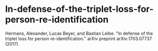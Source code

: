 # In-defense-of-the-triplet-loss-for-person-re-identification
Hermans, Alexander, Lucas Beyer, and Bastian Leibe. "In defense of the triplet loss for person re-identification." arXiv preprint arXiv:1703.07737 (2017).
